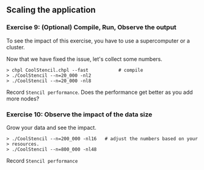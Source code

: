 ## Scaling the application

### Exercise 9: (Optional) Compile, Run, Observe the output

To see the impact of this exercise, you have to use a supercomputer or a
cluster.

Now that we have fixed the issue, let's collect some numbers.

```
> chpl CoolStencil.chpl --fast           # compile 
> ./CoolStencil --n=20_000 -nl2
> ./CoolStencil --n=20_000 -nl8
```

Record `Stencil performance`. Does the performance get better as you add more
nodes?

### Exercise 10: Observe the impact of the data size

Grow your data and see the impact.

```
> ./CoolStencil --n=200_000 -nl16   # adjust the numbers based on your
> resources.
> ./CoolStencil --n=800_000 -nl48
```

Record `Stencil performance`
